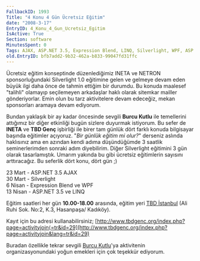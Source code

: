 ```yaml
---
FallbackID: 1993
Title: "4 Konu 4 Gün Ücretsiz Eğitim"
date: "2008-3-17"
EntryID: 4_Konu_4_Gun_Ucretsiz_Egitim
IsActive: True
Section: software
MinutesSpent: 0
Tags: AJAX, ASP.NET 3.5, Expression Blend, LINQ, Silverlight, WPF, ASP.NET
old.EntryID: bfb7add2-9b32-462a-b833-99047fd31ffc
---
```

Ücretsiz eğitim konseptinde düzenlediğimiz INETA ve NETRON
sponsorluğundaki Silverlight 1.0 eğitimine gelen ve gelmeye devam eden
büyük ilgi daha önce de tahmin ettiğim bir durumdu. Bu konuda maalesef
"talihli" olamayıp seçilemeyen arkadaşlar haklı olarak sitemkar mailler
gönderiyorlar. Emin olun bu tarz aktivitelere devam edeceğiz, mekan
sponsorları aramaya devam ediyorum.

Bundan yaklaşık bir ay kadar öncesinde sevgili **Burcu Kutlu** ile
temellerini attığımız bir diğer etkinliği bugün sizlere duyurmak
istiyorum. Bu sefer de **INETA** ve **TBD Genç** işbirliği ile birer tam
günlük dört farklı konuda bilgisayar başında eğitimler açıyoruz. "*Bir
günlük eğitim mi olur?*" derseniz aslında haklısınız ama en azından
kendi adıma düşündüğümde 3 saatlik seminerlerimden sonraki adım
diyebilirim. Diğer Silverlight eğitimini 3 gün olarak tasarlamıştık.
Umarım yakında bu gibi ücretsiz eğitimlerin sayısını arttıracağız. Bu
seferlik dört konu, dört gün ;)

23 Mart - ASP.NET 3.5 AJAX\
 30 Mart - Silverlight\
 6 Nisan - Expression Blend ve WPF\
 13 Nisan - ASP.NET 3.5 ve LINQ

Eğitim saatleri her gün **10.00-18.00** arasında, eğitim yeri [TBD
İstanbul](http://www.tbd.org.tr/) (Ali Ruhi Sok. No:2, K.3, Hasanpaşa/
Kadıköy).

Kayıt için bu adresi kullanabilirsiniz;
[http://www.tbdgenc.org/index.php?page=activityjoin⟨=tr&id=29](http://www.tbdgenc.org/index.php?page=activityjoin&lang=tr&id=29)

Buradan özellikle tekrar sevgili [Burcu
Kutlu](http://burcudan.spaces.live.com/)'ya aktivitenin
organizasyonundaki yoğun emekleri için çok teşekkür ediyorum.


